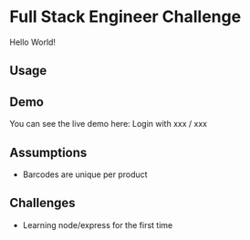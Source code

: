 # Full Stack Engineer Challenge

Hello World!

## Usage

## Demo

You can see the live demo here:
Login with xxx / xxx

## Assumptions
- Barcodes are unique per product

## Challenges
- Learning node/express for the first time